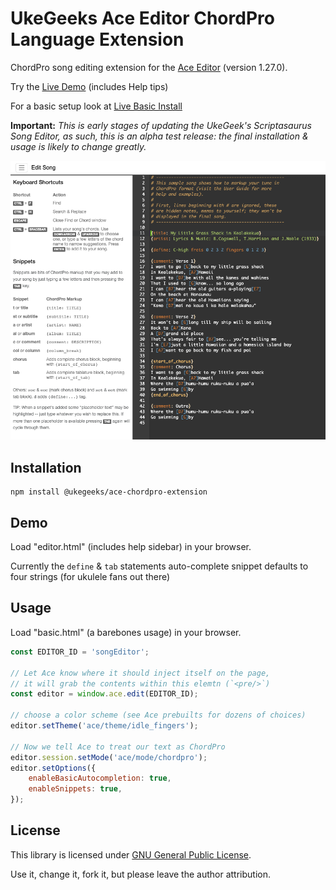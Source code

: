 # UkeGeeks Ace Editor ChordPro Language Extension

ChordPro song editing extension for the [Ace Editor](https://ace.c9.io/) (version 1.27.0).

Try the [Live Demo](https://buzcarter.github.io/ace-chordpro-extension/editor.html) (includes Help tips)

For a basic setup look at [Live Basic Install](https://buzcarter.github.io/ace-chordpro-extension/basic.html)

**Important:** *This is early stages of updating the UkeGeek's Scriptasaurus Song Editor, as such,
this is an alpha test release: the final installation & usage is likely to change greatly.*

![ukegeeks-AceEditor-ChordPro-extension-screenshot](./docs/imgs/ukegeeks-AceEditor-ChordPro-extension-screenshot.png)

## Installation

```
npm install @ukegeeks/ace-chordpro-extension
```

## Demo

Load "editor.html" (includes help sidebar) in your browser.

Currently the `define` & `tab` statements auto-complete snippet defaults to four strings (for ukulele fans out there)

## Usage

Load "basic.html" (a barebones usage) in your browser.

```js
const EDITOR_ID = 'songEditor';

// Let Ace know where it should inject itself on the page,
// it will grab the contents within this elemtn (`<pre/>`)
const editor = window.ace.edit(EDITOR_ID);

// choose a color scheme (see Ace prebuilts for dozens of choices)
editor.setTheme('ace/theme/idle_fingers');

// Now we tell Ace to treat our text as ChordPro
editor.session.setMode('ace/mode/chordpro');
editor.setOptions({
    enableBasicAutocompletion: true,
    enableSnippets: true,
});
```

## License

This library is licensed under [GNU General Public License](http://www.gnu.org/licenses/gpl.html).

Use it, change it, fork it, but please leave the author attribution.
